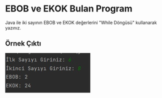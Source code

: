 # EBOB ve EKOK Bulan Program
Java ile iki sayının EBOB ve EKOK değerlerini "While Döngüsü" kullanarak yazınız.
## Örnek Çıktı
![image](1.jpg)